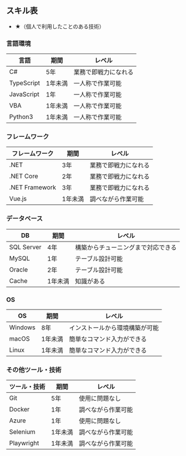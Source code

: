 ## スキル表
- ★（個人で利用したことのある技術）

### 言語環境
| 言語          | 期間     | レベル                     |
|---------------|----------|---------------------------|
| C#            | 5年      | 業務で即戦力になれる       |
| TypeScript    | 1年未満  | 一人称で作業可能           |
| JavaScript    | 1年      | 一人称で作業可能           |
| VBA           | 1年未満  | 一人称で作業可能           |
| Python3       | 1年未満  | 一人称で作業可能           |

### フレームワーク
| フレームワーク    | 期間     | レベル                     |
|------------------|----------|---------------------------|
| .NET             | 3年      | 業務で即戦力になれる       |
| .NET Core        | 2年      | 業務で即戦力になれる       |
| .NET Framework   | 3年      | 業務で即戦力になれる       |
| Vue.js           | 1年未満  | 調べながら作業可能         |

### データベース
| DB              | 期間     | レベル                     |
|-----------------|----------|---------------------------|
| SQL Server      | 4年      | 構築からチューニングまで対応できる |
| MySQL           | 1年      | テーブル設計可能           |
| Oracle          | 2年      | テーブル設計可能           |
| Cache           | 1年未満  | 知識がある                 |

### OS
| OS              | 期間     | レベル                     |
|-----------------|----------|---------------------------|
| Windows         | 8年      | インストールから環境構築が可能 |
| macOS           | 1年未満  | 簡単なコマンド入力ができる   |
| Linux           | 1年未満  | 簡単なコマンド入力ができる   |

### その他ツール・技術
| ツール・技術    | 期間     | レベル                     |
|-----------------|----------|---------------------------|
| Git             | 5年      | 使用に問題なし             |
| Docker          | 1年      | 調べながら作業可能         |
| Azure           | 1年      | 使用に問題なし             |
| Selenium        | 1年未満  | 調べながら作業可能         |
| Playwright      | 1年未満  | 調べながら作業可能         |